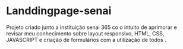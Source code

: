 # Landdingpage-senai
 Projeto criado junto a instituição senai 365 co o intuito de aprimorar e revisar meu conhecimento sobre layout responsivo, HTML, CSS, JAVASCRIPT e criação de formulários com a utilização de todos .
